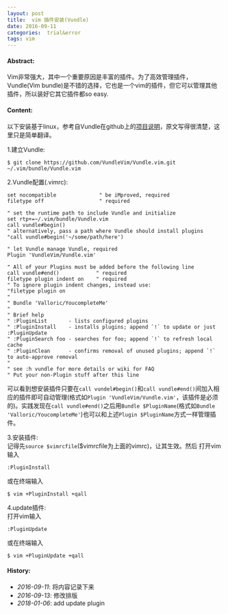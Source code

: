 ```yaml
---
layout: post
title:  vim 插件安装(Vundle)
date: 2016-09-11
categories:  trial&error
tags: vim
---
```

#### <strong>Abstract:</strong>
Vim非常强大，其中一个重要原因是丰富的插件。为了高效管理插件，Vundle(Vim bundle)是不错的选择，它也是一个vim的插件，但它可以管理其他插件，所以装好它其它插件都so easy.<br>

#### <strong>Content:</strong>
以下安装基于linux，参考自Vundle在github上的[项目说明](https://github.com/VundleVim/Vundle.vim)，原文写得很清楚，这里只是简单翻译。

1.建立Vundle:<br>

    $ git clone https://github.com/VundleVim/Vundle.vim.git ~/.vim/bundle/Vundle.vim

2.Vundle配置(.vimrc):<br>

    set nocompatible              " be iMproved, required
    filetype off                  " required

    " set the runtime path to include Vundle and initialize
    set rtp+=~/.vim/bundle/Vundle.vim
    call vundle#begin()
    " alternatively, pass a path where Vundle should install plugins
    "call vundle#begin('~/some/path/here')

    " let Vundle manage Vundle, required
    Plugin 'VundleVim/Vundle.vim'

    " All of your Plugins must be added before the following line
    call vundle#end()            " required
    filetype plugin indent on    " required
    " To ignore plugin indent changes, instead use:
    "filetype plugin on
    "
    " Bundle 'Valloric/YoucompleteMe'
    "
    " Brief help
    " :PluginList       - lists configured plugins
    " :PluginInstall    - installs plugins; append `!` to update or just :PluginUpdate
    " :PluginSearch foo - searches for foo; append `!` to refresh local cache
    " :PluginClean      - confirms removal of unused plugins; append `!` to auto-approve removal
    "
    " see :h vundle for more details or wiki for FAQ
    " Put your non-Plugin stuff after this line

可以看到想安装插件只要在`call vundel#begin()`和`call vundle#end()`间加入相应的插件即可自动管理(格式如`Plugin 'VundleVim/Vundle.vim'`，该插件是必须的)。实践发现在`call vundle#end()`之后用`Bundle $PluginName`(格式如`Bundle 'Valloric/YoucompleteMe'`)也可以和上述`Plugin $PluginName`方式一样管理插件。

3.安装插件:<br>
记得先`source $vimrcfile`($vimrcfile为上面的vimrc)，让其生效。然后
打开vim输入

    :PluginInstall

或在终端输入

    $ vim +PluginInstall +qall

4.update插件:<br>
打开vim输入

    :PluginUpdate

或在终端输入

    $ vim +PluginUpdate +qall

#### <strong>History:</strong>
* <em>2016-09-11</em>: 将内容记录下来<br>
* <em>2016-09-13</em>: 修改排版<br>
* <em>2018-01-06</em>: add update plugin<br>

